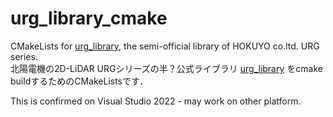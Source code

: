 # urg_library_cmake

CMakeLists for [urg_library](https://sourceforge.net/projects/urgnetwork/), the semi-official library of HOKUYO co.ltd. URG series.  
北陽電機の2D-LiDAR URGシリーズの半？公式ライブラリ [urg_library](https://sourceforge.net/p/urgnetwork/wiki/top_jp/) をcmake buildするためのCMakeListsです．

This is confirmed on Visual Studio 2022 - may work on other platform.
